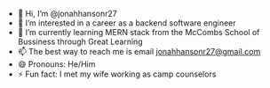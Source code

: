 - 👋 Hi, I’m @jonahhansonr27
- 👀 I’m interested in a career as a backend software engineer
- 🌱 I’m currently learning MERN stack from the McCombs School of Bussiness through Great Learning
- 📫 The best way to reach me is email jonahhansonr27@gmail.com
- 😄 Pronouns: He/Him
- ⚡ Fun fact: I met my wife working as camp counselors

<!---
jonahhansonr27/jonahhansonr27 is a ✨ special ✨ repository because its `README.md` (this file) appears on your GitHub profile.
You can click the Preview link to take a look at your changes.
--->
